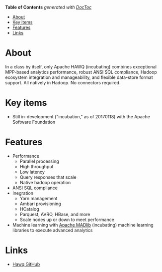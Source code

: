 <!-- START doctoc generated TOC please keep comment here to allow auto update -->
<!-- DON'T EDIT THIS SECTION, INSTEAD RE-RUN doctoc TO UPDATE -->
**Table of Contents**  *generated with [DocToc](https://github.com/thlorenz/doctoc)*

- [About](#about)
- [Key items](#key-items)
- [Features](#features)
- [Links](#links)

<!-- END doctoc generated TOC please keep comment here to allow auto update -->

# About

In a class by itself, only Apache HAWQ (incubating) combines exceptional MPP-based analytics performance, robust ANSI SQL compliance, Hadoop ecosystem integration and manageability, and flexible data-store format support. All natively in Hadoop. No connectors required.

# Key items

* Still in-development ("incubation," as of 20170118) with the Apache Software Foundation

# Features

* Performance
  * Parallel processing
  * High throughput
  * Low latency
  * Query responses that scale
  * Native hadoop operation
* ANSI SQL compliance
* Inegration
  * Yarn management
  * Ambari provisioning
  * HCatalog
  * Parquest, AVRO, HBase, and more
  * Scale nodes up or down to meet performance
* Machine learning with [Apache MADlib](http://madlib.incubator.apache.org/) (incubating) machine learning libraries to execute advanced analytics 

# Links

* [Hawq GitHub](http://github.com/apache/incubator-hawq)
